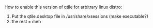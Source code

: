 How to enable this version of qtile for arbitrary linux distro:

1) Put the qtile.desktop file in /usr/share/xsessions (make executable?)
2) the rest = meh